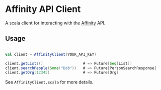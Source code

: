 # Affinity API Client 

A scala client for interacting with the [Affinity](https://www.affinity.co) API. 

## Usage

```scala

val client = AffinityClient(YOUR_API_KEY)

client.getLists()                  # => Future[Seq[List]]
client.searchPeople(Some("Bob"))   # => Future[PersonSearchResponse]
client.getOrg(12345)               # => Future[Org]

``` 

See `AffinityClient.scala` for more details. 



